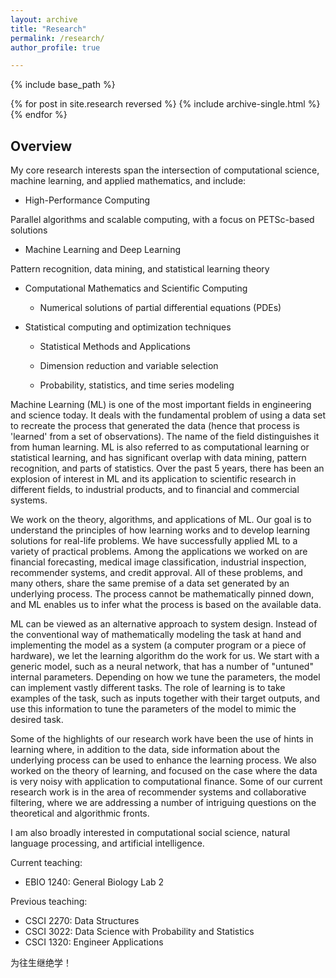 ```yaml
---
layout: archive
title: "Research"
permalink: /research/
author_profile: true

---
```


{% include base_path %}

{% for post in site.research reversed %}
  {% include archive-single.html %}
{% endfor %}

Overview
---

My core research interests span the intersection of computational science, machine learning, and applied mathematics, and include:

* High-Performance Computing

Parallel algorithms and scalable computing, with a focus on PETSc-based solutions

* Machine Learning and Deep Learning

Pattern recognition, data mining, and statistical learning theory

* Computational Mathematics and Scientific Computing

  * Numerical solutions of partial differential equations (PDEs)

* Statistical computing and optimization techniques

  * Statistical Methods and Applications

  * Dimension reduction and variable selection

  * Probability, statistics, and time series modeling

Machine Learning (ML) is one of the most important fields in engineering and science today. It deals with the fundamental problem of using a data set to recreate the process that generated the data (hence that process is 'learned' from a set of observations). The name of the field distinguishes it from human learning. ML is also referred to as computational learning or statistical learning, and has significant overlap with data mining, pattern recognition, and parts of statistics. Over the past 5 years, there has been an explosion of interest in ML and its application to scientific research in different fields, to industrial products, and to financial and commercial systems.

We work on the theory, algorithms, and applications of ML. Our goal is to understand the principles of how learning works and to develop learning solutions for real-life problems. We have successfully applied ML to a variety of practical problems. Among the applications we worked on are financial forecasting, medical image classification, industrial inspection, recommender systems, and credit approval. All of these problems, and many others, share the same premise of a data set generated by an underlying process. The process cannot be mathematically pinned down, and ML enables us to infer what the process is based on the available data.

ML can be viewed as an alternative approach to system design. Instead of the conventional way of mathematically modeling the task at hand and implementing the model as a system (a computer program or a piece of hardware), we let the learning algorithm do the work for us. We start with a generic model, such as a neural network, that has a number of "untuned" internal parameters. Depending on how we tune the parameters, the model can implement vastly different tasks. The role of learning is to take examples of the task, such as inputs together with their target outputs, and use this information to tune the parameters of the model to mimic the desired task.

Some of the highlights of our research work have been the use of hints in learning where, in addition to the data, side information about the underlying process can be used to enhance the learning process. We also worked on the theory of learning, and focused on the case where the data is very noisy with application to computational finance. Some of our current research work is in the area of recommender systems and collaborative filtering, where we are addressing a number of intriguing questions on the theoretical and algorithmic fronts.






I am also broadly interested in computational social science, natural language processing, and artificial intelligence.

Current teaching:
* EBIO 1240: General Biology Lab 2

Previous teaching:
* CSCI 2270: Data Structures
* CSCI 3022: Data Science with Probability and Statistics
* CSCI 1320: Engineer Applications


为往生继绝学！
